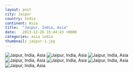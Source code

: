 ```yaml
---
layout: post
city: Jaipur
country: India
continent: Asia
title:  "Jaipur, India, Asia"
date:   2013-12-26 15:44:43 +0000
categories: asia india
thumbnail: jaipur-1.jpg
---
```


<div class="img-container">
	<img class="img-responsive" src="{{ site.baseurl }}/img/countries/india/jaipur-1.jpg" alt="Jaipur, India, Asia"/>
	<img class="img-responsive" src="{{ site.baseurl }}/img/countries/india/jaipur-2.jpg" alt="Jaipur, India, Asia"/>
	<img class="img-responsive" src="{{ site.baseurl }}/img/countries/india/jaipur-3.jpg" alt="Jaipur, India, Asia"/>
	<img class="img-responsive" src="{{ site.baseurl }}/img/countries/india/jaipur-4.jpg" alt="Jaipur, India, Asia"/>
	<img class="img-responsive" src="{{ site.baseurl }}/img/countries/india/jaipur-5.jpg" alt="Jaipur, India, Asia"/>
	<img class="img-responsive" src="{{ site.baseurl }}/img/countries/india/jaipur-6.jpg" alt="Jaipur, India, Asia"/>
	<img class="img-responsive" src="{{ site.baseurl }}/img/countries/india/jaipur-7.jpg" alt="Jaipur, India, Asia"/>
</div>

